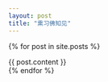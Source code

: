 ```yaml
---
layout: post
title: "熏习佛知见"
---
```

{% for post in site.posts %}
  <div>{{ post.content }}</div>
{% endfor %}
